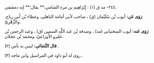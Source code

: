 ٢٤٤- مد ق (١) : إِبْرَاهِيم بن مرة الشامي،** يقال:** إنه دمشقي.

**رَوَى عَن:** أيوب بْن سُلَيْمان (ق) ، صاحب لأبي أمامة الباهلي، وعطاء بْن أَبي رباح، والزُّهْرِيّ.

**رَوَى عَنه:** أيوب السختياني (مد) ، وصدقة بْن عَبد اللَّهِ السمين (ق) ، وعبد الرحمن بْن عَمْرو الأَوزاعِيّ، ومحمد بْن عجلان.

**قال النَّسَائي:** ليس به بأس (٢) .

روى له أبو داود في المراسيل وابن ماجه (٣) .